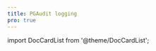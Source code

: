 ```yaml
---
title: PGAudit logging
pro: true
---
```


import DocCardList from '@theme/DocCardList';

<DocCardList />
